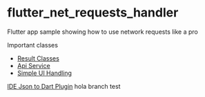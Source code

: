 # flutter_net_requests_handler

Flutter app sample showing how to use network requests like a pro

 Important classes
- [Result Classes](/lib/models/result_classes.dart)
- [Api Service](/lib/network_services/posts/posts_service.dart)
- [Simple UI Handling](/lib/main.dart#L80)

[IDE Json to Dart Plugin](https://plugins.jetbrains.com/plugin/12562-jsontodart-json-to-dart-)
hola branch test